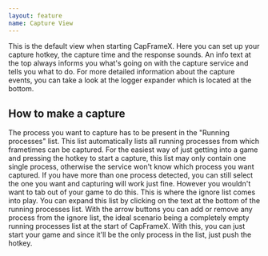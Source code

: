 ```yaml
---
layout: feature
name: Capture View
---
```

 
This is the default view when starting CapFrameX. Here you can set up your capture hotkey, the capture time and the response sounds. An info text at the top always informs you what's going on with the capture service and tells you what to do. For more detailed information about the capture events, you can take a look at the logger expander which is located at the bottom.

## How to make a capture

The process you want to capture has to be present in the "Running processes" list. This list automatically lists all running processes from which frametimes can be captured. For the easiest way of just getting into a game and pressing the hotkey to start a capture, this list may only contain one single process, otherwise the service won't know which process you want captured. If you have more than one process detected, you can still select the one you want and capturing will work just fine. However you wouldn't want to tab out of your game to do this. This is where the ignore list comes into play. You can expand this list by clicking on the text at the bottom of the running processes list. With the arrow buttons you can add or remove any process from the ignore list, the ideal scenario being a completely empty running processes list at the start of CapFrameX. With this, you can just start your game and since it'll be the only process in the list, just push the hotkey.
